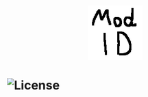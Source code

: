 <p align="center"><img src="https://github.com/Akiisqt/entrapped-1.20.1/blob/master/src/main/resources/icon.png" alt="Logo" width="128"></p>

<h1>
  <a herf="https://github.com/Akiisqt/entrapped-1.20.1/blob/master/LICENSE"><img alt="License" src="https://img.shields.io/github/license/akiisqt/entrapped-1.20.1?logoColor=%23c0c0c0&color=%23808080"></a>
</h1>
